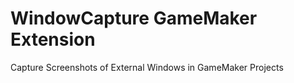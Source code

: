 # WindowCapture GameMaker Extension

Capture Screenshots of External Windows in GameMaker Projects

